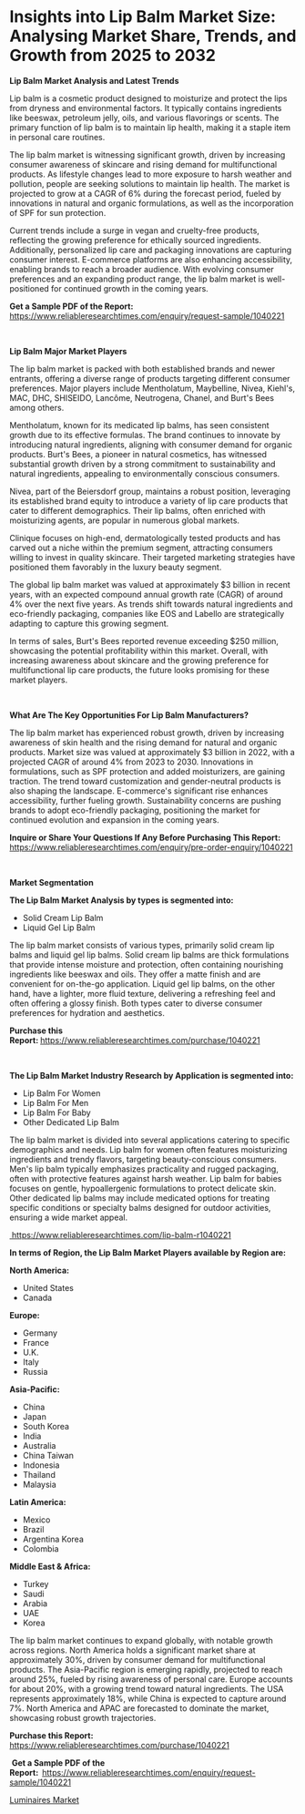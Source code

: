 <p><h1>Insights into Lip Balm Market Size: Analysing Market Share, Trends, and Growth from 2025 to 2032</h1></p><p><strong>Lip Balm Market Analysis and Latest Trends</strong></p>
<p><p>Lip balm is a cosmetic product designed to moisturize and protect the lips from dryness and environmental factors. It typically contains ingredients like beeswax, petroleum jelly, oils, and various flavorings or scents. The primary function of lip balm is to maintain lip health, making it a staple item in personal care routines.</p><p>The lip balm market is witnessing significant growth, driven by increasing consumer awareness of skincare and rising demand for multifunctional products. As lifestyle changes lead to more exposure to harsh weather and pollution, people are seeking solutions to maintain lip health. The market is projected to grow at a CAGR of 6% during the forecast period, fueled by innovations in natural and organic formulations, as well as the incorporation of SPF for sun protection.</p><p>Current trends include a surge in vegan and cruelty-free products, reflecting the growing preference for ethically sourced ingredients. Additionally, personalized lip care and packaging innovations are capturing consumer interest. E-commerce platforms are also enhancing accessibility, enabling brands to reach a broader audience. With evolving consumer preferences and an expanding product range, the lip balm market is well-positioned for continued growth in the coming years.</p></p>
<p><strong>Get a Sample PDF of the Report:&nbsp;</strong> <a href="https://www.reliableresearchtimes.com/enquiry/request-sample/1040221?utm_campaign=2133&utm_medium=2&utm_source=Github&utm_content=ia&utm_term=06022025&utm_id=lip-balm">https://www.reliableresearchtimes.com/enquiry/request-sample/1040221</a></p>
<p>&nbsp;</p>
<p><strong>Lip Balm Major Market Players</strong></p>
<p><p>The lip balm market is packed with both established brands and newer entrants, offering a diverse range of products targeting different consumer preferences. Major players include Mentholatum, Maybelline, Nivea, Kiehl's, MAC, DHC, SHISEIDO, Lancôme, Neutrogena, Chanel, and Burt's Bees among others. </p><p>Mentholatum, known for its medicated lip balms, has seen consistent growth due to its effective formulas. The brand continues to innovate by introducing natural ingredients, aligning with consumer demand for organic products. Burt's Bees, a pioneer in natural cosmetics, has witnessed substantial growth driven by a strong commitment to sustainability and natural ingredients, appealing to environmentally conscious consumers.</p><p>Nivea, part of the Beiersdorf group, maintains a robust position, leveraging its established brand equity to introduce a variety of lip care products that cater to different demographics. Their lip balms, often enriched with moisturizing agents, are popular in numerous global markets. </p><p>Clinique focuses on high-end, dermatologically tested products and has carved out a niche within the premium segment, attracting consumers willing to invest in quality skincare. Their targeted marketing strategies have positioned them favorably in the luxury beauty segment.</p><p>The global lip balm market was valued at approximately $3 billion in recent years, with an expected compound annual growth rate (CAGR) of around 4% over the next five years. As trends shift towards natural ingredients and eco-friendly packaging, companies like EOS and Labello are strategically adapting to capture this growing segment.</p><p>In terms of sales, Burt's Bees reported revenue exceeding $250 million, showcasing the potential profitability within this market. Overall, with increasing awareness about skincare and the growing preference for multifunctional lip care products, the future looks promising for these market players.</p></p>
<p>&nbsp;</p>
<p><strong>What Are The Key Opportunities For Lip Balm Manufacturers?</strong></p>
<p><p>The lip balm market has experienced robust growth, driven by increasing awareness of skin health and the rising demand for natural and organic products. Market size was valued at approximately $3 billion in 2022, with a projected CAGR of around 4% from 2023 to 2030. Innovations in formulations, such as SPF protection and added moisturizers, are gaining traction. The trend toward customization and gender-neutral products is also shaping the landscape. E-commerce's significant rise enhances accessibility, further fueling growth. Sustainability concerns are pushing brands to adopt eco-friendly packaging, positioning the market for continued evolution and expansion in the coming years.</p></p>
<p><strong>Inquire or Share Your Questions If Any Before Purchasing This Report:</strong> <a href="https://www.reliableresearchtimes.com/enquiry/pre-order-enquiry/1040221?utm_campaign=2133&utm_medium=2&utm_source=Github&utm_content=ia&utm_term=06022025&utm_id=lip-balm">https://www.reliableresearchtimes.com/enquiry/pre-order-enquiry/1040221</a></p>
<p>&nbsp;</p>
<p><strong>Market Segmentation</strong></p>
<p><strong>The Lip Balm Market Analysis by types is segmented into:</strong></p>
<p><ul><li>Solid Cream Lip Balm</li><li>Liquid Gel Lip Balm</li></ul></p>
<p><p>The lip balm market consists of various types, primarily solid cream lip balms and liquid gel lip balms. Solid cream lip balms are thick formulations that provide intense moisture and protection, often containing nourishing ingredients like beeswax and oils. They offer a matte finish and are convenient for on-the-go application. Liquid gel lip balms, on the other hand, have a lighter, more fluid texture, delivering a refreshing feel and often offering a glossy finish. Both types cater to diverse consumer preferences for hydration and aesthetics.</p></p>
<p><strong>Purchase this Report:&nbsp;</strong><a href="https://www.reliableresearchtimes.com/purchase/1040221?utm_campaign=2133&utm_medium=2&utm_source=Github&utm_content=ia&utm_term=06022025&utm_id=lip-balm">https://www.reliableresearchtimes.com/purchase/1040221</a></p>
<p>&nbsp;</p>
<p><strong>The Lip Balm Market Industry Research by Application is segmented into:</strong></p>
<p><ul><li>Lip Balm For Women</li><li>Lip Balm For Men</li><li>Lip Balm For Baby</li><li>Other Dedicated Lip Balm</li></ul></p>
<p><p>The lip balm market is divided into several applications catering to specific demographics and needs. Lip balm for women often features moisturizing ingredients and trendy flavors, targeting beauty-conscious consumers. Men's lip balm typically emphasizes practicality and rugged packaging, often with protective features against harsh weather. Lip balm for babies focuses on gentle, hypoallergenic formulations to protect delicate skin. Other dedicated lip balms may include medicated options for treating specific conditions or specialty balms designed for outdoor activities, ensuring a wide market appeal.</p></p>
<p><a href="https://www.reliableresearchtimes.com/lip-balm-r1040221?utm_campaign=2133&utm_medium=2&utm_source=Github&utm_content=ia&utm_term=06022025&utm_id=lip-balm">&nbsp;https://www.reliableresearchtimes.com/lip-balm-r1040221</a></p>
<p><strong>In terms of Region, the Lip Balm Market Players available by Region are:</strong></p>
<p>
    <p> <strong> North America: </strong>
        <ul>
            <li>United States</li>
            <li>Canada</li>
        </ul>
        </p> 
    <p> <strong> Europe: </strong>
        <ul>
            <li>Germany</li>
            <li>France</li>
            <li>U.K.</li>
            <li>Italy</li>
            <li>Russia</li>
        </ul>
        </p> 
    <p> <strong> Asia-Pacific: </strong>
        <ul>
            <li>China</li>
            <li>Japan</li>
            <li>South Korea</li>
            <li>India</li>
            <li>Australia</li>
            <li>China Taiwan</li>
            <li>Indonesia</li>
            <li>Thailand</li>
            <li>Malaysia</li>
        </ul>
        </p> 
    <p> <strong> Latin America: </strong>
        <ul>
            <li>Mexico</li>
            <li>Brazil</li>
            <li>Argentina Korea</li>
            <li>Colombia</li>
        </ul>
        </p> 
    <p> <strong> Middle East & Africa: </strong>
        <ul>
            <li>Turkey</li>
            <li>Saudi</li>
            <li>Arabia</li>
            <li>UAE</li>
            <li>Korea</li>
        </ul>
    </p>
    </p>
<p><p>The lip balm market continues to expand globally, with notable growth across regions. North America holds a significant market share at approximately 30%, driven by consumer demand for multifunctional products. The Asia-Pacific region is emerging rapidly, projected to reach around 25%, fueled by rising awareness of personal care. Europe accounts for about 20%, with a growing trend toward natural ingredients. The USA represents approximately 18%, while China is expected to capture around 7%. North America and APAC are forecasted to dominate the market, showcasing robust growth trajectories.</p></p>
<p><strong>Purchase this Report: </strong><a href="https://www.reliableresearchtimes.com/purchase/1040221?utm_campaign=2133&utm_medium=2&utm_source=Github&utm_content=ia&utm_term=06022025&utm_id=lip-balm">https://www.reliableresearchtimes.com/purchase/1040221</a></p>
<p>&nbsp;<strong>Get a Sample PDF of the Report:&nbsp;&nbsp;</strong><a href="https://www.reliableresearchtimes.com/enquiry/request-sample/1040221?utm_campaign=2133&utm_medium=2&utm_source=Github&utm_content=ia&utm_term=06022025&utm_id=lip-balm">https://www.reliableresearchtimes.com/enquiry/request-sample/1040221</a></p>
<p><strong></strong></p>
<p><p><a href="https://github.com/JakirUddin651/Market-Research-Report-List-1/blob/main/luminaires-market.md?utm_campaign=2133&utm_medium=2&utm_source=Github&utm_content=ia&utm_term=06022025&utm_id=lip-balm">Luminaires Market</a></p></p>
